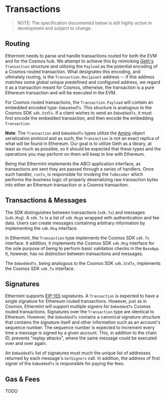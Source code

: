 # Transactions

> NOTE: The specification documented below is still highly active in development
and subject to change.

## Routing

Ethermint needs to parse and handle transactions routed for both the EVM and for
the Cosmos hub. We attempt to achieve this by mimicking [Geth's](https://github.com/ethereum/go-ethereum) `Transaction` structure and utilizing
the `Payload` as the potential encoding of a Cosmos-routed transaction. What
designates this encoding, and ultimately routing, is the `Transaction.Recipient`
address -- if this address matches some global unique predefined and configured
address, we regard it as a transaction meant for Cosmos, otherwise, the transaction
is a pure Ethereum transaction and will be executed in the EVM.

For Cosmos routed transactions, the `Transaction.Payload` will contain an
embedded encoded type: `EmbeddedTx`. This structure is analogous to the Cosmos
SDK `sdk.StdTx`. If a client wishes to send an `EmbeddedTx`, it must first encode
the embedded transaction, and then encode the embedding `Transaction`.

__Note__: The `Transaction` and `EmbeddedTx` types utilize the [Amino](https://github.com/tendermint/go-amino) object serialization protocol and as such,
the `Transaction` is not an exact replica of what will be found in Ethereum. Our
goal is to utilize Geth as a library, at least as much as possible, so it should
be expected that these types and the operations you may perform on them will keep
in line with Ethereum.

Being that Ethermint implements the ABCI application interface, as transactions
are sent they are passed through a series of handlers. Once such handler, `runTx`,
is responsible for invoking the `TxDecoder` which performs the business logic of
properly deserializing raw transaction bytes into either an Ethereum transaction
or a Cosmos transaction.

## Transactions & Messages

The SDK distinguishes between transactions (`sdk.Tx`) and messages (`sdk.Msg`).
A `sdk.Tx` is a list of `sdk.Msg`s wrapped with authentication and fee data. Users
can create messages containing arbitrary information by implementing the `sdk.Msg`
interface.

In Ethermint, the `Transaction` type implements the Cosmos SDK `sdk.Tx` interface.
It addition, it implements the Cosmos SDK `sdk.Msg` interface for the sole purpose
of being to perform basic validation checks in the `BaseApp`. It, however, has
no distinction between transactions and messages.

The `EmbeddedTx`, being analogous to the Cosmos SDK `sdk.StdTx`, implements the
Cosmos SDK `sdk.Tx` interface.

## Signatures

Ethermint supports [EIP-155](https://github.com/ethereum/EIPs/blob/master/EIPS/eip-155.md)
signatures. A `Transaction` is expected to have a single signature for Ethereum
routed transactions. However, just as in Cosmos, Ethermint will support multiple
signers for `EmbeddedTx` Cosmos routed transactions. Signatures over the
`Transaction` type are identical to Ethereum. However, the `EmbeddedTx` contains
a canonical signature structure that contains the signature itself and other
information such as an account's sequence number. The sequence number is expected
to increment every time a message is signed by a given account. This, in addition
to the chain ID, prevents "replay attacks", where the same message could be
executed over and over again.

An `EmbeddedTx` list of signatures must much the unique list of addresses returned
by each message's `GetSigners` call. In addition, the address of first signer of
the `EmbeddedTx` is responsible for paying the fees.

## Gas & Fees

TODO
